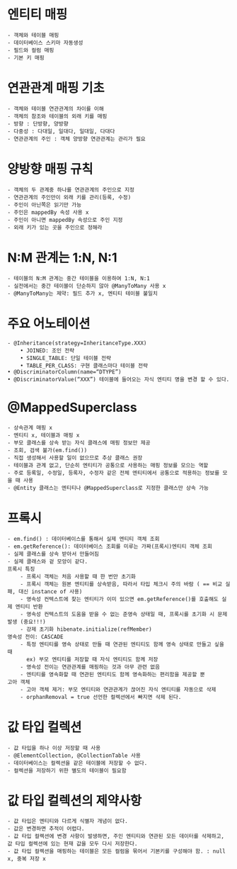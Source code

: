 # 엔티티 매핑
 	- 객체와 테이블 매핑
 	- 데이터베이스 스키마 자동생성
 	- 필드와 컬럼 매핑
 	- 기본 키 매핑
 	
# 연관관계 매핑 기초
	- 객체와 테이블 연관관계의 차이를 이해
	- 객체의 참조와 테이블의 외래 키를 매핑
	- 방향 : 단방향, 양방향
	- 다중성 : 다대일, 일대다, 일대일, 다대다
	- 연관관계의 주인 : 객체 양방향 연관관계는 관리가 필요
	
# 양방향 매핑 규칙
	- 객체의 두 관계중 하나를 연관관계의 주인으로 지정
	- 연관관계의 주인만이 외래 키를 관리(등록, 수정)
	- 주인이 아닌쪽은 읽기만 가능
	- 주인은 mappedBy 속성 사용 x
	- 주인이 아니면 mappedBy 속성으로 주인 지정
	- 외래 키가 있는 곳을 주인으로 정해라

# N:M 관계는 1:N, N:1
	- 테이블의 N:M 관계는 중간 테이블을 이용하여 1:N, N:1
	- 실전에서는 중간 테이블이 단순하지 않아 @ManyToMany 사용 x
	- @ManyToMany는 제약: 필드 추가 x, 엔티티 테이블 불일치

# 주요 어노테이션
	- @Inheritance(strategy=InheritanceType.XXX) 
		• JOINED: 조인 전략 
		• SINGLE_TABLE: 단일 테이블 전략 
		• TABLE_PER_CLASS: 구현 클래스마다 테이블 전략 
	• @DiscriminatorColumn(name=“DTYPE”) 
	• @DiscriminatorValue(“XXX”) 테이블에 들어오는 자식 엔티티 명을 변경 할 수 있다.

# @MappedSuperclass
	- 상속관계 매핑 x
	- 엔티티 x, 테이블과 매핑 x
	- 부모 클래스를 상속 받는 자식 클래스에 매핑 정보만 제공
	- 조회, 검색 불가(em.find())
	- 직접 생성해서 사용할 일이 없으므로 추상 클래스 권장
	- 테이블과 관계 없고, 단순히 엔티티가 공통으로 사용하는 매핑 정보를 모으는 역할
	- 주로 등록일, 수정일, 등록자, 수정자 같은 전체 엔티티에서 공통으로 적용하는 정보를 모을 때 사용
	- @Entity 클래스는 엔티티나 @MappedSuperclass로 지정한 클래스만 상속 가능
	
# 프록시
	- em.find() : 데이터베이스를 통해서 실제 엔티티 객체 조회
	- em.getReference(): 데이터베이스 조회를 미루는 가짜(프록시)엔티티 객체 조회
	- 실제 클래스를 상속 받아서 만들어짐
	- 실제 클래스와 겉 모앙이 같다.
	프록시 특징
		- 프록시 객체는 처음 사용할 때 한 번만 초기화
		- 프록시 객체는 원본 엔티티를 상속받음, 따라서 타입 체크시 주의 바람 ( == 비교 실패, 대신 instance of 사용)
		- 영속성 컨텍스트에 찾는 엔티티가 이미 있으면 em.getReference()를 호출해도 실제 엔티티 반환
		- 영속성 컨텍스트의 도움을 받을 수 없는 준영속 상태일 때, 프록시를 초기화 시 문제 발생 (중요!!!)
		- 강제 초기화 hibenate.initialize(refMember)
	영속성 전이: CASCADE
		- 특정 엔티티를 영속 상태로 만들 때 연관된 엔티티도 함께 영속 상태로 만들고 싶을 때
		  ex) 부모 엔티티를 저장할 때 자식 엔티티도 함께 저장
		- 영속성 전이는 연관관계를 매핑하는 것과 아무 관련 없음
		- 엔티티를 영속화할 때 연관된 엔티티도 함께 영속화하는 편리함을 제공할 뿐
	고아 객체
		- 고아 객체 제거: 부모 엔티티와 연관관계가 끊어진 자식 엔티티를 자동으로 삭제
		- orphanRemoval = true 선언한 컬렉션에서 빠지면 삭제 된다.
			
	

# 값 타입 컬렉션
	- 값 타입을 하나 이상 저장할 때 사용
	- @ElementCollection, @CollectionTable 사용
	- 데이터베이스는 컬렉션을 같은 테이블에 저장할 수 없다.
	- 컬렉션을 저장하기 위한 별도의 테이블이 필요함

# 값 타입 컬렉션의 제약사항
	- 값 타입은 엔티티와 다르게 식별자 개념이 없다.
	- 값은 변경하면 추적이 어렵다.
	- 값 타입 컬렉션에 변경 사항이 발생하면, 주인 엔티티와 연관된 모든 데이터를 삭제하고, 값 타입 컬렉션에 있는 현재 값을 모두 다시 저장한다.
	- 값 타입 컬렉션을 매핑하는 테이블은 모든 컬럼을 묶어서 기본키를 구성해야 함. : null x, 중복 저장 x


	
	
	
	
	
	
	
	
	
	
	
	
	
	
